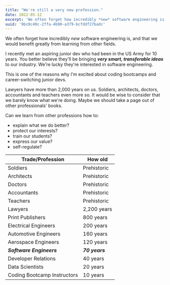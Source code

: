```yaml
---
title: "We're still a very new profession."
date: 2022-05-12
excerpt: 'We often forget how incredibly *new* software engineering is, and that we would benefit greatly from learning from other fields.'
uuid: '9bc0c49c-2ffa-4b90-a379-bcfddf27badc'
---
```


We often forget how incredibly _new_ software engineering is, and that we would benefit greatly from learning from other fields.

I recently met an aspiring junior dev who had been in the US Army for 10 years. You better believe they'll be bringing **_very smart, transferable ideas_** to our industry. We're lucky they're interested in software engineering.

This is one of the reasons why I'm excited about coding bootcamps and career-switching junior devs.

Lawyers have more than 2,000 years on us. Soldiers, architects, doctors, accountants and teachers even more so. It would be wise to consider that we barely know what we're doing. Maybe we should take a page out of other professionals' books.

Can we learn from other professions how to:

- explain what we do better?
- protect our interests?
- train our students?
- express our value?
- self-regulate?

| Trade/Profession            | How old        |
| --------------------------- | -------------- |
| Soldiers                    | Prehistoric    |
| Architects                  | Prehistoric    |
| Doctors                     | Prehistoric    |
| Accountants                 | Prehistoric    |
| Teachers                    | Prehistoric    |
| Lawyers                     | 2,200 years    |
| Print Publishers            | 800 years      |
| Electrical Engineers        | 200 years      |
| Automotive Engineers        | 160 years      |
| Aerospace Engineers         | 120 years      |
| **_Software Engineers_**    | **_70 years_** |
| Developer Relations         | 40 years       |
| Data Scientists             | 20 years       |
| Coding Bootcamp Instructors | 10 years       |
